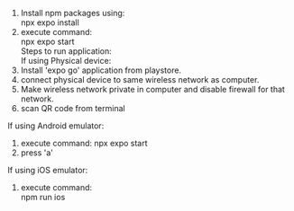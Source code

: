 1. Install npm packages using:  
npx expo install  
2. execute command:  
npx expo start  
Steps to run application:  
If using Physical device:  
1. Install 'expo go' application from playstore.
2. connect physical device to same wireless network as computer.
3. Make wireless network private in computer and disable firewall for that network.
4. scan QR code from terminal  

If using Android emulator:  
1. execute command:
npx expo start
2. press 'a'

If using iOS emulator:  
1. execute command:  
npm run ios

